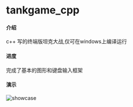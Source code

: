 # tankgame_cpp

#### 介绍
c++ 写的终端版坦克大战,仅可在windows上编译运行

#### 进度
完成了基本的图形和键盘输入框架

#### 演示
![showcase](https://gitee.com/hfh1999/tankgame_cpp/raw/master/showcase.gif)
